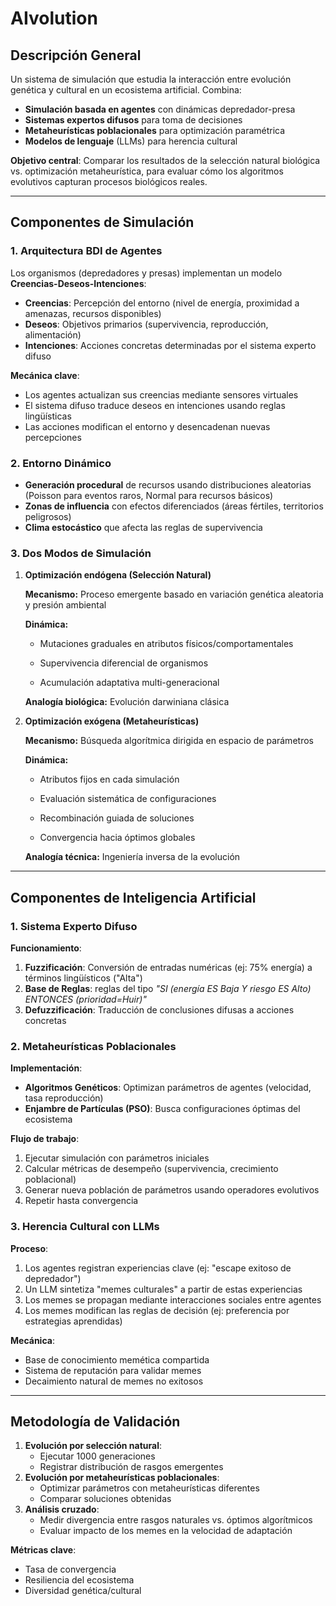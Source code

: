 # AIvolution
 

## Descripción General
Un sistema de simulación que estudia la interacción entre evolución genética y cultural en un ecosistema artificial. Combina:
- **Simulación basada en agentes** con dinámicas depredador-presa
- **Sistemas expertos difusos** para toma de decisiones
- **Metaheurísticas poblacionales** para optimización paramétrica
- **Modelos de lenguaje** (LLMs) para herencia cultural

**Objetivo central**: Comparar los resultados de la selección natural biológica vs. optimización metaheurística, para evaluar cómo los algoritmos evolutivos capturan procesos biológicos reales.

---

## Componentes de Simulación

### 1. Arquitectura BDI de Agentes
Los organismos (depredadores y presas) implementan un modelo **Creencias-Deseos-Intenciones**:
- **Creencias**: Percepción del entorno (nivel de energía, proximidad a amenazas, recursos disponibles)
- **Deseos**: Objetivos primarios (supervivencia, reproducción, alimentación)
- **Intenciones**: Acciones concretas determinadas por el sistema experto difuso

**Mecánica clave**:
- Los agentes actualizan sus creencias mediante sensores virtuales
- El sistema difuso traduce deseos en intenciones usando reglas lingüísticas
- Las acciones modifican el entorno y desencadenan nuevas percepciones

### 2. Entorno Dinámico
- **Generación procedural** de recursos usando distribuciones aleatorias (Poisson para eventos raros, Normal para recursos básicos)
- **Zonas de influencia** con efectos diferenciados (áreas fértiles, territorios peligrosos)
- **Clima estocástico** que afecta las reglas de supervivencia

### 3. Dos Modos de Simulación

1. **Optimización endógena (Selección Natural)**

    **Mecanismo:** Proceso emergente basado en variación genética aleatoria y presión ambiental

    **Dinámica:**

    - Mutaciones graduales en atributos físicos/comportamentales

    - Supervivencia diferencial de organismos

    - Acumulación adaptativa multi-generacional

    **Analogía biológica:** Evolución darwiniana clásica

2. **Optimización exógena (Metaheurísticas)**

    **Mecanismo:** Búsqueda algorítmica dirigida en espacio de parámetros

    **Dinámica:**
    - Atributos fijos en cada simulación

    - Evaluación sistemática de configuraciones

    - Recombinación guiada de soluciones

    - Convergencia hacia óptimos globales

    **Analogía técnica:** Ingeniería inversa de la evolución

---

## Componentes de Inteligencia Artificial

### 1. Sistema Experto Difuso
**Funcionamiento**:
1. **Fuzzificación**: Conversión de entradas numéricas (ej: 75% energía) a términos lingüísticos ("Alta")
2. **Base de Reglas**: reglas del tipo *"SI (energía ES Baja Y riesgo ES Alto) ENTONCES (prioridad=Huir)"*
3. **Defuzzificación**: Traducción de conclusiones difusas a acciones concretas



### 2. Metaheurísticas Poblacionales
**Implementación**:
- **Algoritmos Genéticos**: Optimizan parámetros de agentes (velocidad, tasa reproducción)
- **Enjambre de Partículas (PSO)**: Busca configuraciones óptimas del ecosistema

**Flujo de trabajo**:
1. Ejecutar simulación con parámetros iniciales
2. Calcular métricas de desempeño (supervivencia, crecimiento poblacional)
3. Generar nueva población de parámetros usando operadores evolutivos
4. Repetir hasta convergencia

### 3. Herencia Cultural con LLMs
**Proceso**:
1. Los agentes registran experiencias clave (ej: "escape exitoso de depredador")
2. Un LLM sintetiza "memes culturales" a partir de estas experiencias
3. Los memes se propagan mediante interacciones sociales entre agentes
4. Los memes modifican las reglas de decisión (ej: preferencia por estrategias aprendidas)

**Mecánica**:
- Base de conocimiento memética compartida
- Sistema de reputación para validar memes
- Decaimiento natural de memes no exitosos

---


## Metodología de Validación
1. **Evolución por selección natural**:
   - Ejecutar 1000 generaciones
   - Registrar distribución de rasgos emergentes
2. **Evolución por metaheurísticas poblacionales**:
   - Optimizar parámetros con metaheurísticas diferentes
   - Comparar soluciones obtenidas
3. **Análisis cruzado**:
   - Medir divergencia entre rasgos naturales vs. óptimos algorítmicos
   - Evaluar impacto de los memes en la velocidad de adaptación

**Métricas clave**:
- Tasa de convergencia
- Resiliencia del ecosistema
- Diversidad genética/cultural
